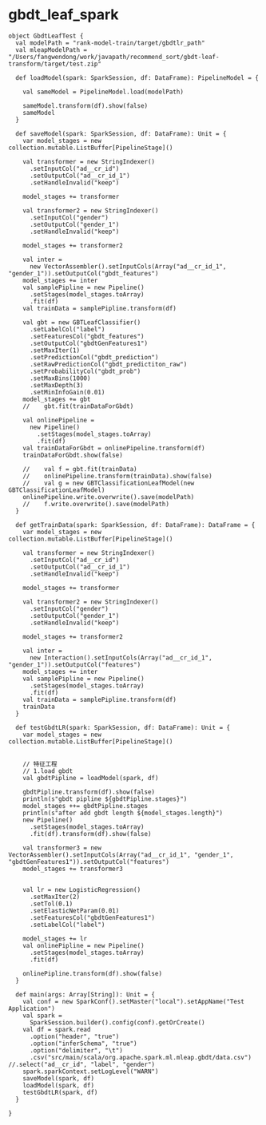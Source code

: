 # gbdt_leaf_spark

    
    object GbdtLeafTest {
      val modelPath = "rank-model-train/target/gbdtlr_path"
      val mleapModelPath = "/Users/fangwendong/work/javapath/recommend_sort/gbdt-leaf-transform/target/test.zip"
    
      def loadModel(spark: SparkSession, df: DataFrame): PipelineModel = {
    
        val sameModel = PipelineModel.load(modelPath)
    
        sameModel.transform(df).show(false)
        sameModel
      }
    
      def saveModel(spark: SparkSession, df: DataFrame): Unit = {
        var model_stages = new collection.mutable.ListBuffer[PipelineStage]()
    
        val transformer = new StringIndexer()
          .setInputCol("ad__cr_id")
          .setOutputCol("ad__cr_id_1")
          .setHandleInvalid("keep")
    
        model_stages += transformer
    
        val transformer2 = new StringIndexer()
          .setInputCol("gender")
          .setOutputCol("gender_1")
          .setHandleInvalid("keep")
    
        model_stages += transformer2
    
        val inter =
          new VectorAssembler().setInputCols(Array("ad__cr_id_1", "gender_1")).setOutputCol("gbdt_features")
        model_stages += inter
        val samplePipline = new Pipeline()
          .setStages(model_stages.toArray)
          .fit(df)
        val trainData = samplePipline.transform(df)
    
        val gbt = new GBTLeafClassifier()
          .setLabelCol("label")
          .setFeaturesCol("gbdt_features")
          .setOutputCol("gbdtGenFeatures1")
          .setMaxIter(1)
          .setPredictionCol("gbdt_prediction")
          .setRawPredictionCol("gbdt_predictiton_raw")
          .setProbabilityCol("gbdt_prob")
          .setMaxBins(1000)
          .setMaxDepth(3)
          .setMinInfoGain(0.01)
        model_stages += gbt
        //    gbt.fit(trainDataForGbdt)
    
        val onlinePipeline =
          new Pipeline()
            .setStages(model_stages.toArray)
            .fit(df)
        val trainDataForGbdt = onlinePipeline.transform(df)
        trainDataForGbdt.show(false)
    
        //    val f = gbt.fit(trainData)
        //    onlinePipeline.transform(trainData).show(false)
        //    val g = new GBTClassificationLeafModel(new GBTClassificationLeafModel)
        onlinePipeline.write.overwrite().save(modelPath)
        //    f.write.overwrite().save(modelPath)
      }
    
      def getTrainData(spark: SparkSession, df: DataFrame): DataFrame = {
        var model_stages = new collection.mutable.ListBuffer[PipelineStage]()
    
        val transformer = new StringIndexer()
          .setInputCol("ad__cr_id")
          .setOutputCol("ad__cr_id_1")
          .setHandleInvalid("keep")
    
        model_stages += transformer
    
        val transformer2 = new StringIndexer()
          .setInputCol("gender")
          .setOutputCol("gender_1")
          .setHandleInvalid("keep")
    
        model_stages += transformer2
    
        val inter =
          new Interaction().setInputCols(Array("ad__cr_id_1", "gender_1")).setOutputCol("features")
        model_stages += inter
        val samplePipline = new Pipeline()
          .setStages(model_stages.toArray)
          .fit(df)
        val trainData = samplePipline.transform(df)
        trainData
      }
    
      def testGbdtLR(spark: SparkSession, df: DataFrame): Unit = {
        var model_stages = new collection.mutable.ListBuffer[PipelineStage]()
    
    
        // 特征工程
        // 1.load gbdt
        val gbdtPipline = loadModel(spark, df)
    
        gbdtPipline.transform(df).show(false)
        println(s"gbdt pipline ${gbdtPipline.stages}")
        model_stages ++= gbdtPipline.stages
        println(s"after add gbdt length ${model_stages.length}")
        new Pipeline()
          .setStages(model_stages.toArray)
          .fit(df).transform(df).show(false)
    
        val transformer3 = new VectorAssembler().setInputCols(Array("ad__cr_id_1", "gender_1", "gbdtGenFeatures1")).setOutputCol("features")
        model_stages += transformer3
    
    
        val lr = new LogisticRegression()
          .setMaxIter(2)
          .setTol(0.1)
          .setElasticNetParam(0.01)
          .setFeaturesCol("gbdtGenFeatures1")
          .setLabelCol("label")
    
        model_stages += lr
        val onlinePipline = new Pipeline()
          .setStages(model_stages.toArray)
          .fit(df)
    
        onlinePipline.transform(df).show(false)
      }
    
      def main(args: Array[String]): Unit = {
        val conf = new SparkConf().setMaster("local").setAppName("Test Application")
        val spark =
          SparkSession.builder().config(conf).getOrCreate()
        val df = spark.read
          .option("header", "true")
          .option("inferSchema", "true")
          .option("delimiter", "\t")
          .csv("src/main/scala/org.apache.spark.ml.mleap.gbdt/data.csv") //.select("ad__cr_id", "label", "gender")
        spark.sparkContext.setLogLevel("WARN")
        saveModel(spark, df)
        loadModel(spark, df)
        testGbdtLR(spark, df)
      }
    
    }
